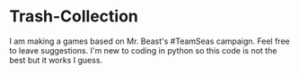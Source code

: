 # Trash-Collection
I am making a games based on Mr. Beast's #TeamSeas campaign. Feel free to leave suggestions. I'm new to coding in python so this code is not the best but it works I guess. 
